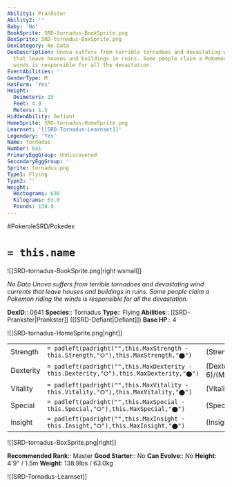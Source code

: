 ```yaml
---
Ability1: Prankster
Ability2: ''
Baby: 'No'
BookSprite: SRD-tornadus-BookSprite.png
BoxSprite: SRD-tornadus-BoxSprite.png
DexCategory: No Data
DexDescription: Unova suffers from terrible tornadoes and devastating wind currents
  that leave houses and buildings in ruins. Some people claim a Pokemon riding the
  winds is responsible for all the devastation.
EventAbilities: ''
GenderType: M
HasForm: 'Yes'
Height:
  Deimeters: 15
  Feet: 4.9
  Meters: 1.5
HiddenAbility: Defiant
HomeSprite: SRD-tornadus-HomeSprite.png
Learnset: '[[SRD-Tornadus-Learnset]]'
Legendary: 'Yes'
Name: Tornadus
Number: 641
PrimaryEggGroup: Undiscovered
SecondaryEggGroup: ''
Sprite: tornadus.png
Type1: Flying
Type2: ''
Weight:
  Hectograms: 630
  Kilograms: 63.0
  Pounds: 138.9
---
```


#PokeroleSRD/Pokedex

# `= this.name`

![[SRD-tornadus-BookSprite.png|right wsmall]]

*No Data*
*Unova suffers from terrible tornadoes and devastating wind currents that leave houses and buildings in ruins. Some people claim a Pokemon riding the winds is responsible for all the devastation.*

**DexID**:: 0641
**Species**:: Tornadus
**Type**:: Flying
**Abilities**:: [[SRD-Prankster|Prankster]] ([[SRD-Defiant|Defiant]])
**Base HP**:: 4

![[SRD-tornadus-HomeSprite.png|right]]

|           |                                                                                        |                                          |
| --------- | -------------------------------------------------------------------------------------- | ---------------------------------------- |
| Strength  | `= padleft(padright("",this.MaxStrength - this.Strength,"⭘"),this.MaxStrength,"⬤")`    | (Strength::6)/(MaxStrength::6)   |
| Dexterity | `= padleft(padright("",this.MaxDexterity - this.Dexterity,"⭘"),this.MaxDexterity,"⬤")` | (Dexterity:: 6)/(MaxDexterity::6) |
| Vitality  | `= padleft(padright("",this.MaxVitality - this.Vitality,"⭘"),this.MaxVitality,"⬤")`    | (Vitality::5)/(MaxVitality::5)   |
| Special   | `= padleft(padright("",this.MaxSpecial - this.Special,"⭘"),this.MaxSpecial,"⬤")`       | (Special::7)/(MaxSpecial::7)     |
| Insight   | `= padleft(padright("",this.MaxInsight - this.Insight,"⭘"),this.MaxInsight,"⬤")`       | (Insight::5)/(MaxInsight::5)     |

![[SRD-tornadus-BoxSprite.png|right]]

**Recommended Rank**:: Master
**Good Starter**:: No
**Can Evolve**:: No
**Height**: 4'9" / 1.5m
**Weight**: 138.9lbs / 63.0kg

![[SRD-Tornadus-Learnset]]